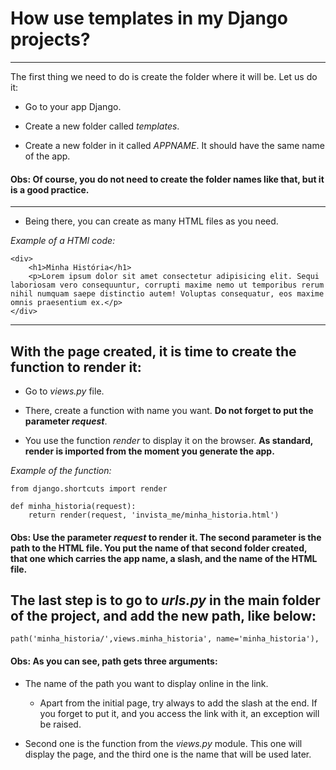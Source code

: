 # How use templates in my Django projects?

***

The first thing we need to do is create the folder where it will be. Let us do it:

* Go to your app Django.

* Create a new folder called _templates_.

* Create a new folder in it called _APPNAME_. It should have the same name of the app.

#### Obs: Of course, you do not need to create the folder names like that, but it is a good practice.

***

* Being there, you can create as many HTML files as you need.

_Example of a HTMl code:_

```
<div>
    <h1>Minha História</h1>
    <p>Lorem ipsum dolor sit amet consectetur adipisicing elit. Sequi laboriosam vero consequuntur, corrupti maxime nemo ut temporibus rerum nihil numquam saepe distinctio autem! Voluptas consequatur, eos maxime omnis praesentium ex.</p>
</div>
```

***

## With the page created, it is time to create the function to render it:

* Go to _views.py_ file.

* There, create a function with name you want. **Do not forget to put the parameter _request_**.

* You use the function _render_ to display it on the browser. __As standard, render is imported from the moment you generate the app.__

_Example of the function:_

```
from django.shortcuts import render

def minha_historia(request):
    return render(request, 'invista_me/minha_historia.html')
```
#### Obs: Use the parameter _request_ to render it. The second parameter is the path to the HTML file. You put the name of that second folder created, that one which carries the app name, a slash, and the name of the HTML file.

## The last step is to go to _urls.py_ in the main folder of the project, and add the new path, like below:

```
path('minha_historia/',views.minha_historia', name='minha_historia'),
```

#### Obs: As you can see, path gets three arguments:

* The name of the path you want to display online in the link.
   * Apart from the initial page, try always to add the slash at the end. If you forget to put it, and you access the link with it, an exception will be raised. 

* Second one is the function from the _views.py_ module. This one will display the page, and the third one is the name that will be used later.      